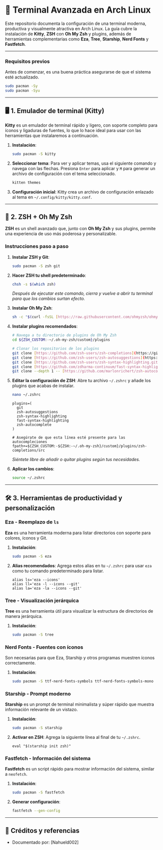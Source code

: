 # 🐚 Terminal Avanzada en Arch Linux

Este repositorio documenta la configuración de una terminal moderna, productiva y visualmente atractiva en Arch Linux. La guía cubre la instalación de **Kitty**, **ZSH** con **Oh My Zsh** y plugins, además de herramientas complementarias como **Eza**, **Tree**, **Starship**, **Nerd Fonts** y **Fastfetch**.

---

### Requisitos previos

Antes de comenzar, es una buena práctica asegurarse de que el sistema esté actualizado.

```bash
sudo pacman -Sy
sudo pacman -Syu
```

-----

## 🖥️ 1. Emulador de terminal (Kitty)

**Kitty** es un emulador de terminal rápido y ligero, con soporte completo para íconos y ligaduras de fuentes, lo que lo hace ideal para usar con las herramientas que instalaremos a continuación.

1.  **Instalación**:

    ```bash
    sudo pacman -S kitty
    ```

2.  **Seleccionar tema**:
    Para ver y aplicar temas, usa el siguiente comando y navega con las flechas. Presiona `Enter` para aplicar y `M` para generar un archivo de configuración con el tema seleccionado.

    ```bash
    kitten themes
    ```

3.  **Configuración inicial**:
    Kitty crea un archivo de configuración enlazado al tema en `~/.config/kitty/kitty.conf`.

-----

## 🐚 2. ZSH + Oh My Zsh

**ZSH** es un shell avanzado que, junto con **Oh My Zsh** y sus plugins, permite una experiencia de uso más poderosa y personalizable.

### Instrucciones paso a paso

1.  **Instalar ZSH y Git**:

    ```bash
    sudo pacman -S zsh git
    ```

2.  **Hacer ZSH tu shell predeterminado**:

    ```bash
    chsh -s $(which zsh)
    ```

    *Después de ejecutar este comando, cierra y vuelve a abrir tu terminal para que los cambios surtan efecto.*

3.  **Instalar Oh My Zsh**:

    ```bash
    sh -c "$(curl -fsSL [https://raw.githubusercontent.com/ohmyzsh/ohmyzsh/master/tools/install.sh](https://raw.githubusercontent.com/ohmyzsh/ohmyzsh/master/tools/install.sh))"
    ```

4.  **Instalar plugins recomendados**:

    ```bash
    # Navega a tu directorio de plugins de Oh My Zsh
    cd ${ZSH_CUSTOM:-~/.oh-my-zsh/custom}/plugins

    # Clonar los repositorios de los plugins
    git clone [https://github.com/zsh-users/zsh-completions](https://github.com/zsh-users/zsh-completions)
    git clone [https://github.com/zsh-users/zsh-autosuggestions](https://github.com/zsh-users/zsh-autosuggestions)
    git clone [https://github.com/zsh-users/zsh-syntax-highlighting.git](https://github.com/zsh-users/zsh-syntax-highlighting.git)
    git clone [https://github.com/zdharma-continuum/fast-syntax-highlighting.git](https://github.com/zdharma-continuum/fast-syntax-highlighting.git)
    git clone --depth 1 -- [https://github.com/marlonrichert/zsh-autocomplete.git](https://github.com/marlonrichert/zsh-autocomplete.git)
    ```

5.  **Editar la configuración de ZSH**:
    Abre tu archivo `~/.zshrc` y añade los plugins que acabas de instalar.

    ```bash
    nano ~/.zshrc
    ```

    ```
    plugins=(
      git
      zsh-autosuggestions
      zsh-syntax-highlighting
      fast-syntax-highlighting
      zsh-autocomplete
    )

    # Asegúrate de que esta línea esté presente para las autocompleciones
    fpath+=${ZSH_CUSTOM:-${ZSH:-~/.oh-my-zsh}/custom}/plugins/zsh-completions/src
    ```

    *Siéntete libre de añadir o quitar plugins según tus necesidades.*

6.  **Aplicar los cambios**:

    ```bash
    source ~/.zshrc
    ```

-----

## 🛠️ 3. Herramientas de productividad y personalización

### **Eza - Reemplazo de `ls`**

**Eza** es una herramienta moderna para listar directorios con soporte para colores, íconos y Git.

1.  **Instalación**:

    ```bash
    sudo pacman -S eza
    ```

2.  **Alias recomendados**:
    Agrega estos alias en tu `~/.zshrc` para usar `eza` como tu comando predeterminado para listar.

    ```
    alias ls='eza --icons'
    alias ll='eza -l --icons --git'
    alias la='eza -la --icons --git'
    ```

### **Tree - Visualización jerárquica**

**Tree** es una herramienta útil para visualizar la estructura de directorios de manera jerárquica.

1.  **Instalación**:
    ```bash
    sudo pacman -S tree
    ```

### **Nerd Fonts - Fuentes con íconos**

Son necesarias para que Eza, Starship y otros programas muestren íconos correctamente.

1.  **Instalación**:
    ```bash
    sudo pacman -S ttf-nerd-fonts-symbols ttf-nerd-fonts-symbols-mono
    ```

### **Starship - Prompt moderno**

**Starship** es un prompt de terminal minimalista y súper rápido que muestra información relevante de un vistazo.

1.  **Instalación**:

    ```bash
    sudo pacman -S starship
    ```

2.  **Activar en ZSH**:
    Agrega la siguiente línea al final de tu `~/.zshrc`.

    ```
    eval "$(starship init zsh)"
    ```

### **Fastfetch - Información del sistema**

**Fastfetch** es un script rápido para mostrar información del sistema, similar a `neofetch`.

1.  **Instalación**:

    ```bash
    sudo pacman -S fastfetch
    ```

2.  **Generar configuración**:

    ```bash
    fastfetch --gen-config
    ```

---

## 📁 Créditos y referencias

* Documentado por: \[Nahueld002]